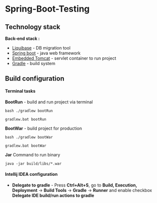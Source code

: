 # Spring-Boot-Testing



## Technology stack
 
 **Back-end stack :**
 - [Liquibase][] - DB migration tool
 - [Spring boot][] - java web framework
 - [Embedded Tomcat][] - servlet container to run project
 - [Gradle][] - build system

## Build configuration
#### Terminal tasks

**BootRun** - build and run project via terminal

    bash ./gradlew bootRun

    gradlew.bat bootRun

**BootWar** - build project for production

    bash ./gradlew bootWar

    gradlew.bat bootWar

**Jar** Command to run binary

    java -jar build/libs/*.war

#### Intellij IDEA configuration

 - **Delegate to gradle** - 
 Press **Ctrl+Alt+S**, go to **Build, Execution, Deployment** -> **Build Tools** -> **Gradle** -> **Runner**
 and enable checkbox **Delegate IDE build/run actions to gradle**

[Spring boot]: https://spring.io/
[Liquibase]: https://www.liquibase.org/
[Embedded Tomcat]: http://tomcat.apache.org/
[Gradle]: https://gradle.org/
